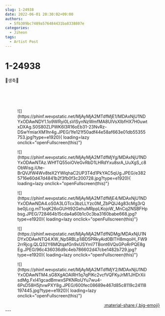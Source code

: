 ```yaml
---
slug: 1-24938
date: 2022-06-01 20:30:02+09:00
authors:
  - 5fb309bc7489a576484431ba8338807e
categories:
  - Jiheon
tags:
  - Artist Post
---
```


# 1-24938

<div class="post-container" markdown="1">
<div class="content-container md-sidebar__scrollwrap" markdown="1">

🎂생축🎂<br><br><br><br><br>
<figure markdown="1">
![](https://phinf.wevpstatic.net/MjAyMjA2MTdfMjE1/MDAxNjU1NDYxODAwNDY1.1o9WRyi0LsVISynNzWmfMA8UlVsXIbfHX7H0uwtxDXAg.S0S80ZLPWK6l3R16oEb31-23NvRz-DSwYmiarXM1hr4g.JPEG/1fe121f50adf44e58af663e01db55355753.jpg?type=e1920){ loading=lazy onclick="openFullscreen(this)"}
</figure>

<figure markdown="1">
![](https://phinf.wevpstatic.net/MjAyMjA2MTdfMjYg/MDAxNjU1NDYxODAwNTAz.WHfTQ55oiOVeGvRbD1LHRdYxu8srA_UuXgS_c8ObWisg.iUte-BrQVJfW4Wv8teX2YWlqhaC2UP3T4d1PkYAC5qUg.JPEG/e3825716e60d47d4841b2f3fb0f3c200728.jpg?type=e1920){ loading=lazy onclick="openFullscreen(this)"}
</figure>

<figure markdown="1">
![](https://phinf.wevpstatic.net/MjAyMjA2MTdfMjE4/MDAxNjU1NDYxODAwNDA4.oS0A3LGTcx3bzLLYzc0M_ZbPQlJ4g83cMg3rQbe0jLcg.mT1oqK26oGUHt92GehuMRppLKojoW_MnCq2NSBFHpbsg.JPEG/728464b15cda4a60b1c0c3ba3160babe668.jpg?type=e1920){ loading=lazy onclick="openFullscreen(this)"}
</figure>

<figure markdown="1">
![](https://phinf.wevpstatic.net/MjAyMjA2MTdfNDMg/MDAxNjU1NDYxODAwNTQ4.KW_Np5RBLp1iBD5PRkyAid0BlTH8mqoiH_FW92rrRjcg.QLQ32Y6MQtqafGn9xUSYmI7TBont6VQsGPoRrPQE8gEg.JPEG/96c436036d9c4eb786602d47cbe1482b729.jpg?type=e1920){ loading=lazy onclick="openFullscreen(this)"}
</figure>

<figure markdown="1">
![](https://phinf.wevpstatic.net/MjAyMjA2MTdfMjY2/MDAxNjU1NDYxODAwNTM4.sG8XgAOAIRH1q7qPIKc2vcfVQFKyJrMl1JHDrXiisdMg.FxI41gcadBmwxSPKNRoUYu7wu4-6PsD58H5jtvwPXY8g.JPEG/600fec08689e467d85c8119c24118197445.jpg?type=e1920){ loading=lazy onclick="openFullscreen(this)"}
</figure>


</div>
</div>

<div style="text-align: right;" markdown="1">
<a href="https://weverse.io/fromis9/artist/1-24938" style="text-align: right;">:material-share:{.big-emoji}</a>
</div>
---
